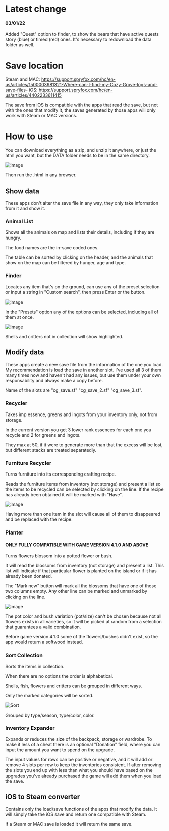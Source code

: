 # Latest change
#### 03/01/22
Added "Quest" option to finder, to show the bears that have active quests story (blue) or timed (red) ones. It's necessary to redownload the data folder as well.

# Save location
Steam and MAC: https://support.spryfox.com/hc/en-us/articles/1500003981321-Where-can-I-find-my-Cozy-Grove-logs-and-save-files-
iOS: https://support.spryfox.com/hc/en-us/articles/4402233611415

The save from iOS is compatible with the apps that read the save, but not with the ones that modify it, the saves generated by those apps will only work with Steam or MAC versions.

# How to use
You can download everything as a zip, and unzip it anywhere, or just the html you want, but the DATA folder needs to be in the same directory. 

![image](https://user-images.githubusercontent.com/84879535/119782142-1d5a6000-becc-11eb-9f7c-b53b5b9b8d90.png)

Then run the .html in any browser. 

## Show data
These apps don't alter the save file in any way, they only take information from it and show it.

### Animal List
Shows all the animals on map and lists their details, including if they are hungry.

The food names are the in-save coded ones.

The table can be sorted by clicking on the header, and the animals that show on the map can be filtered by hunger, age and type.

### Finder
Locates any item that's on the ground, can use any of the preset selection or input a string in "Custom search", then press Enter or the button.

![image](https://user-images.githubusercontent.com/84879535/147986537-127dc0fb-83b8-49a3-946d-58bdd474587b.png)

In the "Presets" option any of the options can be selected, including all of them at once.

![image](https://user-images.githubusercontent.com/84879535/147986549-0fb64e3e-05e2-4f24-b06f-84723df60c08.png)

Shells and critters not in collection will show highlighted.

## Modify data
These apps create a new save file from the information of the one you load. My recommendation is load the save in another slot. I've used all 3 of them many times now and haven't had any issues, but use them under your own responsability and always make a copy before.

Name of the slots are "cg_save.sf" "cg_save_2.sf" "cg_save_3.sf".

### Recycler
Takes imp essence, greens and ingots from your inventory only, not from storage. 

In the current version you get 3 lower rank essences for each one you recycle and 2 for greens and ingots.

They max at 50, if it were to generate more than that the excess will be lost, but different stacks are treated separatedly.

### Furniture Recycler
Turns furniture into its corresponding crafting recipe.

Reads the furniture items from inventory (not storage) and present a list so the items to be recycled can be selected by clicking on the line. If the recipe has already been obtained it will be marked with "Have".

![image](https://user-images.githubusercontent.com/84879535/120932385-d18e8e80-c6f5-11eb-9c96-f90dec449aac.png)

Having more than one item in the slot will cause all of them to disappeared and be replaced with the recipe.

### Planter
#### ONLY FULLY COMPATIBLE WITH GAME VERSION 4.1.0 AND ABOVE
Turns flowers blossom into a potted flower or bush.

It will read the blossoms from inventory (not storage) and present a list. This list will indicate if that particular flower is planted on the island or if it has already been donated.

The "Mark new" button will mark all the blossoms that have one of those two columns empty. Any other line can be marked and unmarked by clicking on the line.

![image](https://user-images.githubusercontent.com/84879535/145677105-e7a6962d-585f-4c4c-943b-6dd5185f9278.png)

The pot color and bush variation (pot/size) can't be chosen because not all flowers exists in all varieties, so it will be picked at random from a selection that guarantees a valid combination.

Before game version 4.1.0 some of the flowers/bushes didn't exist, so the app would return a softwood instead.

### Sort Collection
Sorts the items in collection.

When there are no options the order is alphabetical.

Shells, fish, flowers and critters can be grouped in different ways.

Only the marked categories will be sorted.

![Sort](https://user-images.githubusercontent.com/84879535/120906050-95582100-c656-11eb-8a7a-eab422e7800a.png)

Grouped by type/season, type/color, color.

### Inventory Expander
Expands or reduces the size of the backpack, storage or wardrobe. To make it less of a cheat there is an optional "Donation" field, where you can input the amount you want to spend on the upgrade.

The input values for rows can be positive or negative, and it will add or remove 4 slots per row to keep the inventories consistent. If after removing the slots you end up with less than what you should have based on the upgrades you've already purchased the game will add them when you load the save.

## iOS to Steam converter
Contains only the load/save functions of the apps that modify the data. It will simply take the iOS save and return one compatible with Steam.

If a Steam or MAC save is loaded it will return the same save.

